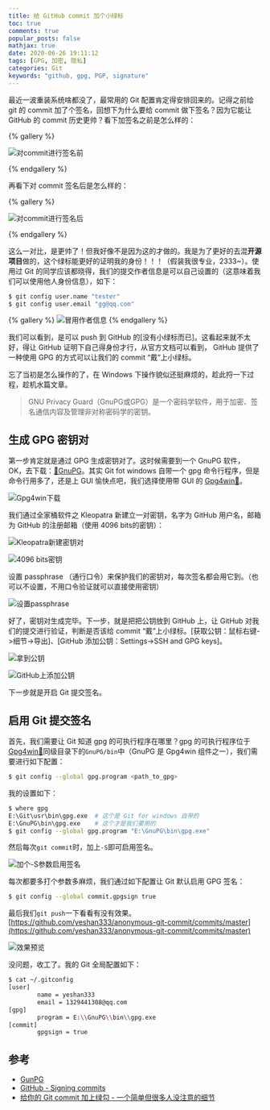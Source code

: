 ```yaml
---
title: 给 GitHub commit 加个小绿标
toc: true
comments: true
popular_posts: false
mathjax: true
date: 2020-06-26 19:11:12
tags: [GPG, 加密, 隐私]
categories: Git
keywords: "github, gpg, PGP, signature"
---
```


最近一波重装系统啥都没了，最常用的 Git 配置肯定得安排回来的。记得之前给 git 的 commit 加了个签名，回想下为什么要给 commit 做下签名？因为它能让 GitHub 的 commit 历史更帅？看下加签名之前是怎么样的：

{% gallery %}

![对commit进行签名前](https://s1.ax1x.com/2020/06/26/NstacQ.png)

{% endgallery %}

<!-- more -->

再看下对 commit 签名后是怎么样的：

{% gallery %}

![对commit进行签名后](https://s1.ax1x.com/2020/06/26/Nstg9U.png)

{% endgallery %}

这么一对比，是更帅了！但我好像不是因为这的才做的。我是为了更好的去混**开源项目**做的，这个绿标能更好的证明我的身份！！！（假装我很专业，2333~）。使用过 Git 的同学应该都晓得，我们的提交作者信息是可以自己设置的（这意味着我们可以使用他人身份信息），如下：

```bash
$ git config user.name "tester"
$ git config user.email "gg@qq.com"
```

{% gallery %}
![冒用作者信息](https://s1.ax1x.com/2020/06/26/NsOPv6.png)
{% endgallery %}

我们可以看到，是可以 push 到 GitHub 的[没有小绿标而已]。这看起来就不太好，得让 GitHub 证明下自己得身份才行，从官方文档可以看到， GitHub 提供了一种使用 GPG 的方式可以让我们的 commit “戴”上小绿标。

忘了当初是怎么操作的了，在 Windows 下操作貌似还挺麻烦的，趁此捋一下过程，趁机水篇文章。

>GNU Privacy Guard（GnuPG或GPG）是一个密码学软件，用于加密、签名通信内容及管理非对称密码学的密钥。

## 生成 GPG 密钥对

第一步肯定就是通过 GPG 生成密钥对了。这时候需要到一个 GnuPG 软件，OK，去下载：[🔐GnuPG](https://www.gnupg.org/index.html)。其实 Git fot windows 自带一个 gpg 命令行程序，但是命令行用多了，还是上 GUI 愉快点吧，我们选择使用带 GUI 的 [Gpg4win🔗](https://gpg4win.org/get-gpg4win.html)。

![Gpg4win下载](https://s1.ax1x.com/2020/06/26/Ns63HU.png)

我们通过全家桶软件之 Kleopatra 新建立一对密钥，名字为 GitHub 用户名，邮箱为 GitHub 的注册邮箱（使用 4096 bits的密钥）：

![Kleopatra新建密钥对](https://s1.ax1x.com/2020/06/26/NscXJH.png)


![4096 bits密钥](https://s1.ax1x.com/2020/06/26/NsgnO0.png)

设置 passphrase （通行口令）来保护我们的密钥对，每次签名都会用它到。（也可以不设置，不用口令验证就可以直接使用密钥）

![设置passphrase](https://s1.ax1x.com/2020/06/26/Ns2R29.png)

好了，密钥对生成完毕。下一步，就是把把公钥放到 GitHub 上，让 GitHub 对我们的提交进行验证，判断是否该给 commit “戴”上小绿标。[获取公钥：鼠标右键->细节->导出]、[GitHub 添加公钥：Settings->SSH and GPG keys]。

![拿到公钥](https://s1.ax1x.com/2020/06/26/NsW1k8.png)

![GitHub上添加公钥](https://s1.ax1x.com/2020/06/26/NsWbjA.png)

下一步就是开启 Git 提交签名。

## 启用 Git 提交签名

首先，我们需要让 Git 知道 gpg 的可执行程序在哪里？gpg 的可执行程序位于[Gpg4win🔗](https://gpg4win.org/get-gpg4win.html)同级目录下的`GnuPG/bin`中（GnuPG 是 Gpg4win 组件之一），我们需要进行如下配置：

```bash
$ git config --global gpg.program <path_to_gpg>
```

我的设置如下：

```bash
$ where gpg
E:\Git\usr\bin\gpg.exe  # 这个是 Git for windows 自带的
E:\GnuPG\bin\gpg.exe    # 这个才是我们要用的
$ git config --global gpg.program "E:\GnuPG\bin\gpg.exe"
```

然后每次`git commit`时，加上`-S`即可启用签名。

![加个-S参数启用签名](https://s1.ax1x.com/2020/06/26/NsbMvT.png)

每次都要多打个参数多麻烦，我们通过如下配置让 Git 默认启用 GPG 签名：

```bash
$ git config --global commit.gpgsign true
```

最后我们`git push`一下看看有没有效果。[https://github.com/yeshan333/anonymous-git-commit/commits/master](https://github.com/yeshan333/anonymous-git-commit/commits/master)

![效果预览](https://s1.ax1x.com/2020/06/26/NsqndH.png)

没问题，收工了。我的 Git 全局配置如下：

```bash
$ cat ~/.gitconfig
[user]
        name = yeshan333
        email = 1329441308@qq.com
[gpg]
        program = E:\\GnuPG\\bin\\gpg.exe
[commit]
        gpgsign = true
```

## 参考

- [GunPG](https://zh.wikipedia.org/wiki/GnuPG)
- [GitHub - Signing commits](https://help.github.com/en/github/authenticating-to-github/signing-commits)
- [给你的 Git commit 加上绿勾 - 一个简单但很多人没注意的细节](https://frostming.com/2019/11-25/git-commit-sign)